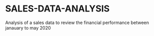 # SALES-DATA-ANALYSIS
Analysis of a sales data to review the financial performance between janauary to may 2020
